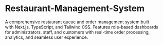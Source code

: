 # Restaurant-Management-System
A comprehensive restaurant queue and order management system built with Next.js, TypeScript, and Tailwind CSS. Features role-based dashboards for administrators, staff, and customers with real-time order processing, analytics, and seamless user experience.

